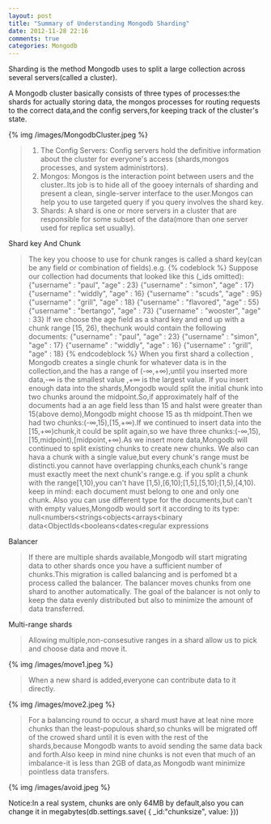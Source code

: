 ```yaml
---
layout: post
title: "Summary of Understanding Mongodb Sharding"
date: 2012-11-28 22:16
comments: true
categories: Mongodb
---
```

Sharding is the method Mongodb uses to split a large collection across several servers(called a cluster).

A Mongodb cluster basically consists of three types of processes:the shards for actually storing data, the mongos processes for routing requests to the correct data,and the config servers,for keeping track of the cluster's state.

{% img /images/MongodbCluster.jpeg %}

>1. The Config Servers:
     Config servers hold the definitive information about the cluster for everyone's access (shards,mongos processes, and system administrtors).
>2. Mongos:
     Mongos is the interaction point  between users and the cluster..Its job is to hide all of the gooey internals of sharding  and present a clean, single-server interface to the user.Mongos can help you to use targeted query if you query involves the shard key.
>3. Shards:
     A shard is one or more servers in a cluster that are responsible for some subset of the data(more than one server used for replica set usually).
<!--more-->
Shard key And Chunk
>The key you choose to use for chunk ranges is called a shard key(can be any field or combination of fields).e.g.
{% codeblock %}
Suppose our collection had documents that looked like this (_ids omitted):
{"username" : "paul", "age" : 23}
{"username" : "simon", "age" : 17}
{"username" : "widdly", "age" : 16}
{"username" : "scuds", "age" : 95}
{"username" : "grill", "age" : 18}
{"username" : "flavored", "age" : 55}
{"username" : "bertango", "age" : 73}
{"username" : "wooster", "age" : 33}
If we choose the age field as a shard key and end up with a chunk range [15, 26),
thechunk would contain the following documents:
{"username" : "paul", "age" : 23}
{"username" : "simon", "age" : 17}
{"username" : "widdly", "age" : 16}
{"username" : "grill", "age" : 18}
{% endcodeblock %}
When you first shard a collection , Mongodb creates a single chunk for whatever data is in the collection,and the has a range of (-∞,+∞),until you inserted more data,-∞ is the smallest value ,+∞ is the largest value.
If you insert enough data into the shards,Mongodb would split the initial chunk into two chunks around the midpoint.So,if approximately half of the documents had a an age field less than 15 and halst were greater than 15(above demo),Mongodb might choose 15 as th midpoint.Then we had two chunks:(-∞,15),[15,+∞).If we continued to insert data into the [15,+∞)chunk,it could be split again,so we have three chunks:(-∞,15),[15,midpoint),[midpoint,+∞).As we insert more data,Mongodb will continued to split existing chunks to create new chunks.
We also can hava a chunk with a single value,but every chunk's range must be distincti.you cannot have overlapping chunks,each chunk's range must exactly meet the next chunk's range.e.g.
    if you split a chunk with the range[1,10),you can't have [1,5),[6,10);[1,5],[5,10);[1,5),[4,10).
    keep in mind: each document must belong to one and only one chunk.
Also you can use different type for the documents,but can't with empty values,Mongodb would sort it according to its type:
    null<numbers<strings<objects<arrays<binary data<ObjectIds<booleans<dates<regular expressions

Balancer
>If there are multiple shards available,Mongodb will start migrating data to other shards once you have a sufficient number of chunks.This migration is called balancing and is perfomed bt a process called the balancer.
The balancer moves chunks from one shard to another automatically.
>The goal of the balancer is not only to keep the data evenly distributed but also to minimize the amount of data transferred.

Multi-range shards
>Allowing multiple,non-consesutive ranges in a shard allow us to pick and choose data and move it.

{% img /images/move1.jpeg %}

>When a new shard is added,everyone can contribute data to it directly.

{% img /images/move2.jpeg %}

>For a balancing round to occur, a shard must have at leat nine more chunks than the least-populous shard,so chunks will be migrated off of the crowed shard until it is even with the rest of the shards,because Mongodb wants to avoid sending the same data back and forth.Also keep in mind nine chunks is not even that much of an imbalance-it is less than 2GB of data,as Mongodb want minimize pointless data transfers.

{% img /images/avoid.jpeg %}

Notice:In a real system, chunks are only 64MB by default,also you can change it in megabytes(db.settings.save( { _id:"chunksize", value: <size>}))
